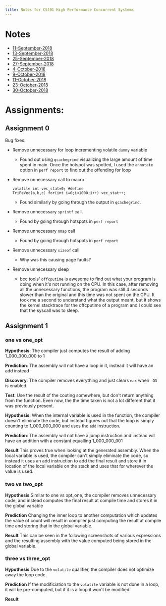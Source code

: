```yaml
---
title: Notes for CS491 High Performance Concurrent Systems
---
```


# Notes

- [11-September-2018](cs491/11-September-2018)
- [13-September-2018](cs491/13-September-2018)
- [25-September-2018](cs491/25-September-2018)
- [27-September-2018](cs491/27-September-2018)
- [4-October-2018](cs491/4-October-2018)
- [9-October-2018](cs491/9-october-2018.md)
- [11-October-2018](cs491/11-October-2018)
- [23-October-2018](cs491/23-october-2018.md)
- [30-October-2018](cs491/30-october-2018.md)


# Assignments:

## Assignment 0

Bug fixes:

* Remove unnecessary for loop incrementing volatile `dummy` variable
    * Found out using `qcachegrind` visualizing the large amount of time spent
      in main. Once the hotspot was spotted, I used the `annotate` option in
      `perf report` to find out the offending for loop

* Remove unnecessary call to macro
    ```
    volatile int vec_stat=0; #define
    TriPeVec(a,b,c) for(int i=0;i<1000;i++) vec_stat++;
    ```
    * Found similarly by going through the output in `qcachegrind`.

* Remove unnecessary `sprintf` call.
    * Found by going through hotspots in `perf report`
* Remove unnecessary `mmap` call
    * Found by going through hotspots in `perf report`
* Remove unnecessary `sizeof` call
    * Why was this causing page faults?
* Remove unnecessary sleep
    * bcc tools' `offcputime` is awesome to find out what your program is doing
      when it's not running on the CPU. In this case, after removing all the
      unnecessary functions, the program was still 4 seconds slower than the
      original and this time was not spent on the CPU. It took me a second to
      understand what the output meant, but it shows the kernel stacktrace for
      the offcputime of a program and I could see that the syscall was to
      sleep.

## Assignment 1

### one vs one_opt

**Hypothesis**: 
The compiler just computes the result of adding 1_000_000_000 to 1

**Prediction**:
The assembly will not have a loop in it, instead it will have an add instead

**Discovery**:
The compiler removes everything and just clears `eax` when `-O3` is enabled.

**Test**:
Use the result of the couting somewhere, but don't return anything from the function. Even now, the the time taken is not a lot different that it was previously present. 

**Hypothesis**:
When the internal variable is used in the function, the compiler doesn't eliminate the code, but instead figures out that the loop is simply counting to 1_000_000_000 and uses the `add` instruction.

**Prediction**:
The assembly will not have a jump instruction and instead will have an addition with a constant equalling 1_000_000_001

**Result**
This proves true when looking at the generated assembly. When the local variable is used, the compiler can't simply eliminate the code, so instead it uses an add instruction to add the final result and store it in location of the local variable on the stack and uses that for wherever the value is used.

### two vs two_opt

**Hypothesis**
Similar to one vs opt_one, the compiler removes unnecessary code, and instead computes the final result at compile time and stores it in the global variable

**Prediction**
Changing the inner loop to another computation which updates the value of count will result in compiler just computing the result at compile time and storing that in the global variable.

**Result**
This can be seen in the following screenshots of various expressions and the resulting assembly with the value computed being stored in the global variable.


### three vs three_opt
**Hypothesis**
Due to the `volatile` qualifier, the compiler does not optimize away the loop code.

**Prediction**
If the modificiation to the `volatile` variable is not done in a loop, it will be pre-computed, but if it is a loop it won't be modified.

**Result**
